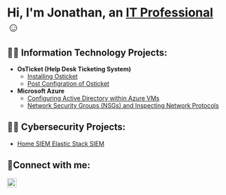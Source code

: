 <h1>Hi, I'm Jonathan, an <a href="https://linkedin.com/in/jonathanwcislo">IT Professional</a>☺</h1>

<h2>👨‍💻 Information Technology Projects:</h2>

- <b>OsTicket (Help Desk Ticketing System)</b>
  - [Installing Osticket](https://github.com/JWCISLO85/osticket-prereqs)
  - [Post Configration of Osticket](https://github.com/JWCISLO85/os-ticket-post-install-config)
- <b>Microsoft Azure</b>
  - [Configuring Active Directory within Azure VMs](https://github.com/JWCISLO85/Active-Directory)
  - [Network Security Groups (NSGs) and Inspecting Network Protocols](https://github.com/JWCISLO85/Inspecting-Network-Traffic-)

<h2>👨‍💻 Cybersecurity Projects:</h2>

- [Home SIEM Elastic Stack SIEM](https://github.com/JWCISLO85/Home-SIEM-Lab)

<h2>🤳Connect with me:</h2>


[<img align="left" alt="jonathanwcislo | LinkedIn" width="22px" src="https://cdn.jsdelivr.net/npm/simple-icons@v3/icons/linkedin.svg" />][linkedin]



[linkedin]: https://linkedin.com/in/jonathanwcislo

